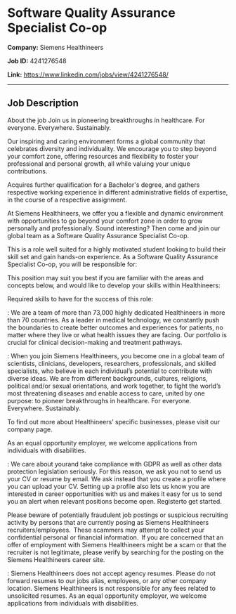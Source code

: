 # Software Quality Assurance Specialist Co-op

**Company:** Siemens Healthineers

**Job ID:** 4241276548

**Link:** https://www.linkedin.com/jobs/view/4241276548/

---

## Job Description

About the job
Join us in pioneering breakthroughs in healthcare. For everyone. Everywhere. Sustainably.

Our inspiring and caring environment forms a global community that celebrates diversity and individuality. We encourage you to step beyond your comfort zone, offering resources and flexibility to foster your professional and personal growth, all while valuing your unique contributions.

Acquires further qualification for a Bachelor's degree, and gathers respective working experience in different administrative fields of expertise, in the course of a respective assignment.

At Siemens Healthineers, we offer you a flexible and dynamic environment with opportunities to go beyond your comfort zone in order to grow personally and professionally. Sound interesting? Then come and join our global team as a Software Quality Assurance Specialist Co-op.



This is a role well suited for a highly motivated student looking to build their skill set and gain hands-on experience. As a Software Quality Assurance Specialist Co-op, you will be responsible for:





This position may suit you best if you are familiar with the areas and concepts below, and would like to develop your skills within Healthineers:



Required skills to have for the success of this role:



: We are a team of more than 73,000 highly dedicated Healthineers in more than 70 countries. As a leader in medical technology, we constantly push the boundaries to create better outcomes and experiences for patients, no matter where they live or what health issues they are facing. Our portfolio is crucial for clinical decision-making and treatment pathways.

: When you join Siemens Healthineers, you become one in a global team of scientists, clinicians, developers, researchers, professionals, and skilled specialists, who believe in each individual’s potential to contribute with diverse ideas. We are from different backgrounds, cultures, religions, political and/or sexual orientations, and work together, to fight the world’s most threatening diseases and enable access to care, united by one purpose: to pioneer breakthroughs in healthcare. For everyone. Everywhere. Sustainably.

To find out more about Healthineers’ specific businesses, please visit our company page.

As an equal opportunity employer, we welcome applications from individuals with disabilities.

: We care about yourand take compliance with GDPR as well as other data protection legislation seriously. For this reason, we ask you not to send us your CV or resume by email. We ask instead that you create a profile where you can upload your CV. Setting up a profile also lets us know you are interested in career opportunities with us and makes it easy for us to send you an alert when relevant positions become open. Registerto get started.

Please beware of potentially fraudulent job postings or suspicious recruiting activity by persons that are currently posing as Siemens Healthineers recruiters/employees.  These scammers may attempt to collect your confidential personal or financial information.  If you are concerned that an offer of employment with Siemens Healthineers might be a scam or that the recruiter is not legitimate, please verify by searching for the posting on the Siemens Healthineers career site.

: Siemens Healthineers does not accept agency resumes. Please do not forward resumes to our jobs alias, employees, or any other company location. Siemens Healthineers is not responsible for any fees related to unsolicited resumes. As an equal opportunity employer, we welcome applications from individuals with disabilities.
